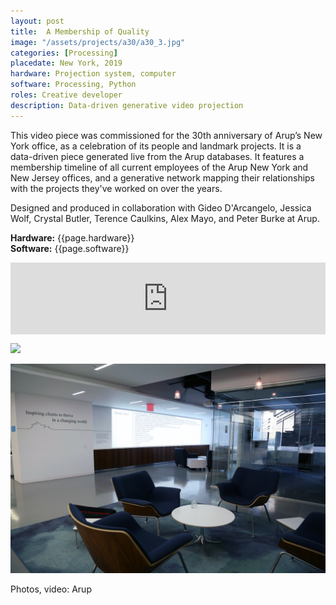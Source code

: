 ```yaml
---
layout: post
title:  A Membership of Quality
image: "/assets/projects/a30/a30_3.jpg"
categories: [Processing]
placedate: New York, 2019
hardware: Projection system, computer
software: Processing, Python
roles: Creative developer
description: Data-driven generative video projection
---
```


<p>This video piece was commissioned for the 30th anniversary of Arup’s New York office, as a celebration of its people and landmark projects. It is a data-driven piece generated live from the Arup databases. It features a membership timeline of all current employees of the Arup New York and New Jersey offices, and a generative network mapping their relationships with the projects they've worked on over the years.</p>

<p>Designed and produced in collaboration with Gideo D'Arcangelo, Jessica Wolf, Crystal Butler, Terence Caulkins, Alex Mayo, and Peter Burke at Arup.</p>

<p><b>Hardware:</b> {{page.hardware}}<br/>
<b>Software:</b> {{page.software}}</p>

<div class="video-container" style="padding:22.84% 0 0 0;position:relative;"><iframe src="https://player.vimeo.com/video/436993682?autoplay=1&loop=1&byline=0&portrait=0" style="position:absolute;top:0;left:0;width:100%;height:100%;" frameborder="0" allow="autoplay"></iframe></div><script src="https://player.vimeo.com/api/player.js"></script>

<p><img src="{{ page.image }}"></p>
<p><img src="/assets/projects/a30/a30_2.jpg"></p>

<p class="inline-descr">Photos, video: Arup</p>